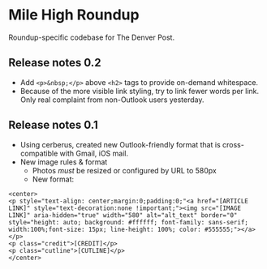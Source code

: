 # Mile High Roundup

Roundup-specific codebase for The Denver Post.

## Release notes 0.2

+ Add `<p>&nbsp;</p>` above `<h2>` tags to provide on-demand whitespace.
+ Because of the more visible link styling, try to link fewer words per link. Only real complaint from non-Outlook users yesterday.

## Release notes 0.1

+ Using cerberus, created new Outlook-friendly format that is cross-compatible with Gmail, iOS mail.
+ New image rules & format
   + Photos _must_ be resized or configured by URL to 580px
   + New format:
```
<center>
<p style="text-align: center;margin:0;padding:0;"<a href="[ARTICLE LINK]" style="text-decoration:none !important;"><img src="[IMAGE LINK]" aria-hidden="true" width="580" alt="alt_text" border="0" style="height: auto; background: #ffffff; font-family: sans-serif; width:100%;font-size: 15px; line-height: 100%; color: #555555;"></a></p>
<p class="credit">[CREDIT]</p>
<p class="cutline">[CUTLINE]</p>
</center>
```

